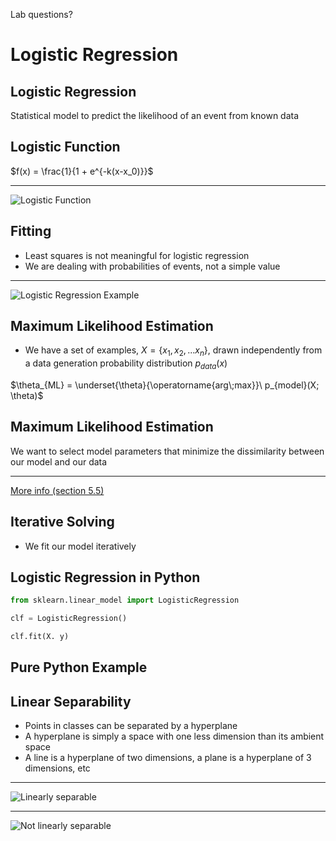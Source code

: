 Lab questions?

Logistic Regression
===================

Logistic Regression
-------------------

Statistical model to predict the likelihood of an event from known data

Logistic Function
-----------------

$f(x) = \frac{1}{1 + e^{-k(x-x_0)}}$

---

![Logistic Function](https://upload.wikimedia.org/wikipedia/commons/8/88/Logistic-curve.svg)

Fitting
-------

- Least squares is not meaningful for logistic regression
- We are dealing with probabilities of events, not a simple value

---

![Logistic Regression Example](https://upload.wikimedia.org/wikipedia/commons/6/6d/Exam_pass_logistic_curve.jpeg)

Maximum Likelihood Estimation
-----------------------------

- We have a set of examples, $X=\{x_1, x_2,...x_n\}$, drawn independently from a data generation probability distribution $p_{data}(x)$

$\theta_{ML} = \underset{\theta}{\operatorname{arg\;max}}\ p_{model}(X; \theta)$

Maximum Likelihood Estimation
-----------------------------

We want to select model parameters that minimize the dissimilarity between our model and our data

---

[More info (section 5.5)](http://www.deeplearningbook.org/contents/ml.html)

Iterative Solving
-----------------

- We fit our model iteratively


Logistic Regression in Python
-----------------------------

```python
from sklearn.linear_model import LogisticRegression

clf = LogisticRegression()

clf.fit(X. y)
```

Pure Python Example
-------------------

Linear Separability
-------------------

- Points in classes can be separated by a hyperplane
- A hyperplane is simply a space with one less dimension than its ambient space
- A line is a hyperplane of two dimensions, a plane is a hyperplane of 3 dimensions, etc

---

![Linearly separable](https://upload.wikimedia.org/wikipedia/commons/b/b8/VC2.svg)

---

![Not linearly separable](https://upload.wikimedia.org/wikipedia/commons/3/37/VC4.svg)

